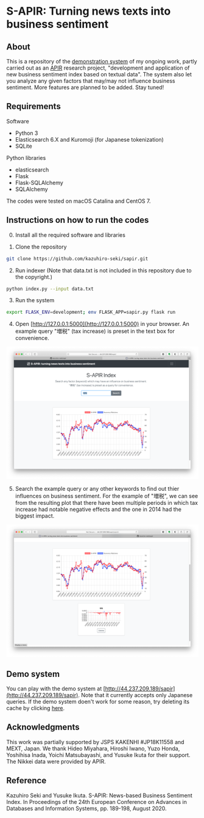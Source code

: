 # S-APIR: Turning news texts into business sentiment

## About

This is a repository of the [demonstration system](http://44.237.209.189/sapir) of my ongoing work, partly carried out as an [APIR](https://www.apir.or.jp) research project, "development and application of new business sentiment index based on textual data". The system also let you analyze any given factors that may/may not influence business sentiment. More features are planned to be added. Stay tuned!

## Requirements

Software
 * Python 3
 * Elasticsearch 6.X and Kuromoji (for Japanese tokenization)
 * SQLite

Python libraries
 * elasticsearch
 * Flask
 * Flask-SQLAlchemy
 * SQLAlchemy

The codes were tested on macOS Catalina and CentOS 7.

## Instructions on how to run the codes

0. Install all the required software and libraries

1. Clone the repository
```sh
git clone https://github.com/kazuhiro-seki/sapir.git
```

2. Run indexer (Note that data.txt is not included in this repository due to the copyright.)
```sh
python index.py --input data.txt  
```


3. Run the system
```sh
export FLASK_ENV=development; env FLASK_APP=sapir.py flask run
```

4. Open [http://127.0.0.1:5000](http://127.0.0.1:5000) in your browser. An example query "増税" (tax increase) is preset in the text box for convenience.

<img src="/figs/landing.png" width="600">

5. Search the example query or any other keywords to find out thier influences on business sentiment. For the example of "増税", we can see from the resulting plot that there have been multiple periods in which tax increase had notable negative effects and the one in 2014 had the biggest impact.

<img src="/figs/tax.png" width="600">

## Demo system

You can play with the demo system at [http://44.237.209.189/sapir](http://44.237.209.189/sapir). Note that it currently accepts only Japanese queries. If the demo system doen't work for some reason, try deleting its cache by clicking [here](http://44.237.209.189/sapir/delete).

## Acknowledgments

This work was partially supported by JSPS KAKENHI \#JP18K11558 and MEXT, Japan. We
thank Hideo Miyahara, Hiroshi Iwano, Yuzo Honda, Yoshihisa Inada,
Yoichi Matsubayashi, and Yusuke Ikuta for their support.  The Nikkei
data were provided by APIR.

## Reference

Kazuhiro Seki and Yusuke Ikuta. S-APIR: News-based Business Sentiment Index. In Proceedings of the 24th European Conference on Advances in Databases and Information Systems, pp. 189-198, August 2020.
